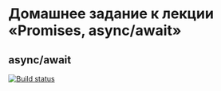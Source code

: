 # Домашнее задание к лекции «Promises, async/await»
## async/await
[![Build status](https://ci.appveyor.com/api/projects/status/ya9plo3pnmypvqjw?svg=true)](https://ci.appveyor.com/project/bochkarevatat/asynkawayhomework)